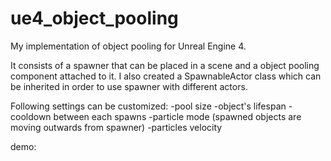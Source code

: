 # ue4_object_pooling
My implementation of object pooling for Unreal Engine 4.

It consists of a spawner that can be placed in a scene and a object pooling component attached to it. I also created a SpawnableActor class which can be inherited in order to use spawner with different actors. 

Following settings can be customized:
 -pool size
 -object's lifespan
 -cooldown between each spawns
 -particle mode (spawned objects are moving outwards from spawner)
 -particles velocity

demo:
